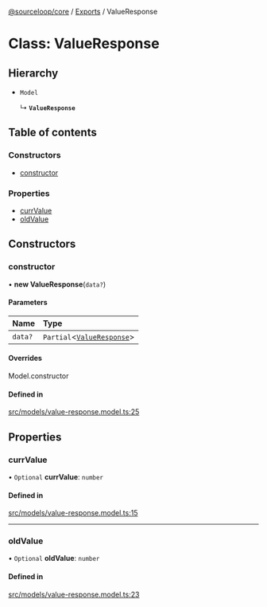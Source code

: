 [@sourceloop/core](../README.md) / [Exports](../modules.md) / ValueResponse

# Class: ValueResponse

## Hierarchy

- `Model`

  ↳ **`ValueResponse`**

## Table of contents

### Constructors

- [constructor](ValueResponse.md#constructor)

### Properties

- [currValue](ValueResponse.md#currvalue)
- [oldValue](ValueResponse.md#oldvalue)

## Constructors

### constructor

• **new ValueResponse**(`data?`)

#### Parameters

| Name | Type |
| :------ | :------ |
| `data?` | `Partial`<[`ValueResponse`](ValueResponse.md)\> |

#### Overrides

Model.constructor

#### Defined in

[src/models/value-response.model.ts:25](https://github.com/sourcefuse/loopback4-microservice-catalog/blob/b93c60ac7/packages/core/src/models/value-response.model.ts#L25)

## Properties

### currValue

• `Optional` **currValue**: `number`

#### Defined in

[src/models/value-response.model.ts:15](https://github.com/sourcefuse/loopback4-microservice-catalog/blob/b93c60ac7/packages/core/src/models/value-response.model.ts#L15)

___

### oldValue

• `Optional` **oldValue**: `number`

#### Defined in

[src/models/value-response.model.ts:23](https://github.com/sourcefuse/loopback4-microservice-catalog/blob/b93c60ac7/packages/core/src/models/value-response.model.ts#L23)
